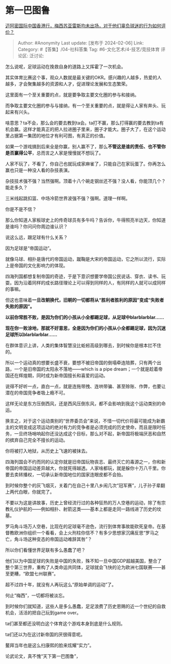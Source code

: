 # 第一巴图鲁
[迈阿密国际中国香港行，梅西苏亚雷斯均未出场，对于他们辜负球迷的行为如何评价？](https://www.zhihu.com/question/642918020/answer/3388555884)

> Author: #Anonymity
> Last update: [发布于 2024-02-06]
> Link:
> Category:  #【答集】/04-社科答集
> Tag: #6-文化艺术/4-技艺/竞技体育
> 评论区:
> 泛讨论:

怎么说呢，足球运动在挽救自身的道路上又挥霍了一次机会。

其实体育比赛这个事，观众人数就是最关键的OKR。感兴趣的人越多，热爱的人越多，才会聚集越多的资源和人才，促进理论发展和生态繁荣。

这里面有一个至关重要的点，就是要争取主要文化圈的参与和接纳。

而争取主要文化圈的参与与接纳，有一个至关重要的点，就是得让人家有奔头、玩起来有兴头。

啥意思？ta不会，那么会的要去教到ta会。ta打不赢，那么打得赢的要去教到ta有机会赢。这样才能真正的把人拉进圈子里来，圈子才能大。圈子大了，在这个运动里占据第一集团的地位才有利可图，有真正的价值。

如果一个游戏搞到后来全是你赢，别人赢不了，那么**不管这是谁的责任、也不管你是否赢得公平**，总而言之人家是慢慢就不想玩了。

人家不玩了，不看了，你自己也就玩成家麻雀了，只能自己在家玩蛋了。你再怎么赢也只是一种没人看的杂技表演。

杂技技术强不强？当然强啊。顶着十八个碗走钢丝还不强？没人看，你能顶几个？能走多久？

三米线起跳扣篮、中场冷箭世界波强不强？强啊。道理一样啊。

你是不是不信？

那么你知道人家板球史上的传奇球员有多牛吗？告诉你，牛得照亮半边天，你知道是谁吗？你问问你周边谁认识？

说这么远，跟足球有什么关系？

因为足球是“帝国运动”。

就像马球、相扑是唐代的帝国运动，蹴鞠是大宋的帝国运动，它之所以流行，实际上是帝国的文化影响力的体现。

四海列国都想复制帝国的奇迹，于是下意识想要学帝国公民说话、穿衣、读书、玩耍。因为沿着同样的成长路径理论上可以得到同样的人，有同样的人就可以成同样的事嘛。

但这也意味着**一旦改朝换代，旧朝的一切都将从“胜利者胜利的原因”变成“失败者失败的原因”。**

**以前你常胜不败，是因为你们的小孩从小全都踢足球，从足球中blarblarblar……**

**现在你一败涂地，那就不好意思，全是因为你们的小孩从小全都踢足球，因为沉迷足球所以blarblarblar……**

在群体意识上讲，人类的集体智慧没比蚯蚓高级到哪去，到时候你是根本拦不住的。

所以一个运动真的想要长盛不衰，要想不被旧帝国的倒塌牵连陪葬，只有两个出路，一个是旧帝国的太阳永不落地——which is a pipe dream；一个就是趁着帝国还在辉煌期，同时成为新帝国擅长和喜爱的运动。

说得不好听一点，直白一点，就是连拖带拽、连哄带骗、甚至赊账、作弊，也要让潜在的帝国竞争者吸上瘾不可。

这样无论是东方压倒西风，还是西风压倒东风，都不会影响到我这个运动类别的命运。

换言之，对于这个运动类别的“世界委员会”来说，不惜一切代价将最可能成为新霸主的文明变成这项运动的绝对有力的竞争者是必须完成的历史使命，而且是限时任务，一旦终场哨响起你还没达成这个目标，那么对不起，新帝国将极端厌恶和自然的摈弃自己完全不擅长的运动。

你将被打入地狱，从历史上飞速的被抹去。

四海列国会不约而同的认定你就是旧帝国玩物丧志、最终灭亡的毒源之一，你和新帝国的帝国运动差异越大，你就死得越透。人家啥都玩，就是躲你十万八千里。你要去卖转播权，一切承认新帝国地位的国家连眼皮都不会抬。

到时候你整个的灰飞烟灭，关着门在自己十里八乡闹几次“冠军赛”，儿子孙子辈翻上两代白眼，你就完了。

不要以为这是讲故事，历史上曾经流行过的各种狂热的万人空巷的运动，除了有宗教礼仪护航的——例如相扑、射箭这类——基本上都是走同一路线进了历史的坟墓。

罗马角斗场万人空巷，比现在的足球毫不逊色，流行到体育事故能砍死皇帝。在基督教欧洲你组织一个看看，会上火刑柱你信不？有多少思想家沉痛反思“罗马之亡，角斗场这种变态的帝国运动难辞其咎”？

所以你们看懂世界足联有多么愚蠢了吧？

他们以为中国足球的失败是中国的失败，殊不知一旦中国GDP超越美国，整合了整个第三世界，重构了人类命运共同体，足球就会飞快的沦为欧洲七国联赛——甚至更糟，“欧盟七州联赛”。

超不过四十年，就没有人再玩这么“原始单调的运动”了。

何止“梅西”，一切都将被淡忘。

到时候你们就知道，这些人是多么愚蠢，足足浪费了历史恩赐的近一个世纪的自救机会，活活的把自己玩到game over。

ta们甚至都还没明白这个体育这个游戏本身到底是什么规则。

ta们还以为在这讨新帝国的厌很得意呢。

鳌拜当年也是这么扫康熙的脸来炫耀“实力”。

论武论文，真不愧“天下第一巴图鲁”，
